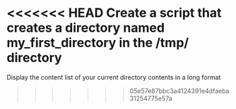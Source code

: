 <<<<<<< HEAD
Create a script that creates a directory named my_first_directory in the /tmp/ directory
=======
Display the content list of your current directory contents in a long format
>>>>>>> 05e57e87bbc3a4124391e4dfaeba31254775e57a
